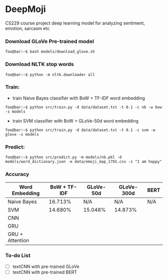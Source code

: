 # DeepMoji
CS229 course project deep learning model for analyzing sentiment, emotion, sarcasm etc

### Download GLoVe Pre-trained model
```console
foo@bar:~$ bash models/download_glove.sh
```

### Download NLTK stop words
```console
foo@bar:~$ python -m nltk.downloader all
```

### Train:
- train Naive Bayes classifier with BoW + TF-IDF word embedding
```console
foo@bar:~$ python src/train.py -d data/dataset.txt -t 0.1 -c nb -w bow -s models
```
- train SVM classifier with BoW + GLoVe-50d word embedding
```console
foo@bar:~$ python src/train.py -d data/dataset.txt -t 0.1 -c svm -w glove -s models
```

### Predict:
```console
foo@bar:~$ python src/predict.py -m models/nb.pkl -d models/word_dictionary.json -e data/emoji_map_1791.csv -s "I am happy"
```

### Accuracy
|  Word Embedding |  BoW + TF-IDF |  GLoVe-50d  | GLoVe-300d  |     BERT    |
|-----------------|---------------|-------------|-------------|-------------|
| Naive Bayes     |  16.713%      |     N/A     |   N/A       |     N/A     |
| SVM             |  14.680%      | 15.048%     | 14.873%     |
| CNN             |               |             |             |
| GRU             |               |             |             |
| GRU + Attention |               |             |             |


### To-do List
- [ ] textCNN with pre-trained GLoVe
- [ ] textCNN with pre-trained BERT
